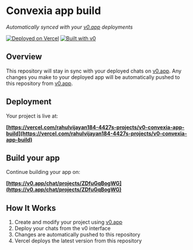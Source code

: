 # Convexia app build

*Automatically synced with your [v0.app](https://v0.app) deployments*

[![Deployed on Vercel](https://img.shields.io/badge/Deployed%20on-Vercel-black?style=for-the-badge&logo=vercel)](https://vercel.com/rahulvijayan184-4427s-projects/v0-convexia-app-build)
[![Built with v0](https://img.shields.io/badge/Built%20with-v0.app-black?style=for-the-badge)](https://v0.app/chat/projects/ZDfuGqBogWG)

## Overview

This repository will stay in sync with your deployed chats on [v0.app](https://v0.app).
Any changes you make to your deployed app will be automatically pushed to this repository from [v0.app](https://v0.app).

## Deployment

Your project is live at:

**[https://vercel.com/rahulvijayan184-4427s-projects/v0-convexia-app-build](https://vercel.com/rahulvijayan184-4427s-projects/v0-convexia-app-build)**

## Build your app

Continue building your app on:

**[https://v0.app/chat/projects/ZDfuGqBogWG](https://v0.app/chat/projects/ZDfuGqBogWG)**

## How It Works

1. Create and modify your project using [v0.app](https://v0.app)
2. Deploy your chats from the v0 interface
3. Changes are automatically pushed to this repository
4. Vercel deploys the latest version from this repository